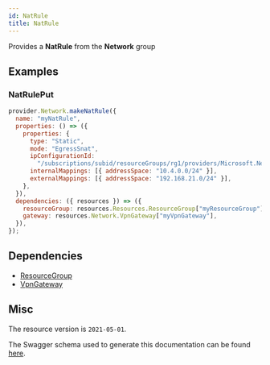 ```yaml
---
id: NatRule
title: NatRule
---
```

Provides a **NatRule** from the **Network** group
## Examples
### NatRulePut
```js
provider.Network.makeNatRule({
  name: "myNatRule",
  properties: () => ({
    properties: {
      type: "Static",
      mode: "EgressSnat",
      ipConfigurationId:
        "/subscriptions/subid/resourceGroups/rg1/providers/Microsoft.Network/virtualNetworkGateways/cloudnet1-VNG/ipConfigurations/default",
      internalMappings: [{ addressSpace: "10.4.0.0/24" }],
      externalMappings: [{ addressSpace: "192.168.21.0/24" }],
    },
  }),
  dependencies: ({ resources }) => ({
    resourceGroup: resources.Resources.ResourceGroup["myResourceGroup"],
    gateway: resources.Network.VpnGateway["myVpnGateway"],
  }),
});

```
## Dependencies
- [ResourceGroup](../Resources/ResourceGroup.md)
- [VpnGateway](../Network/VpnGateway.md)
## Misc
The resource version is `2021-05-01`.

The Swagger schema used to generate this documentation can be found [here](https://github.com/Azure/azure-rest-api-specs/tree/main/specification/network/resource-manager/Microsoft.Network/stable/2021-05-01/virtualWan.json).
